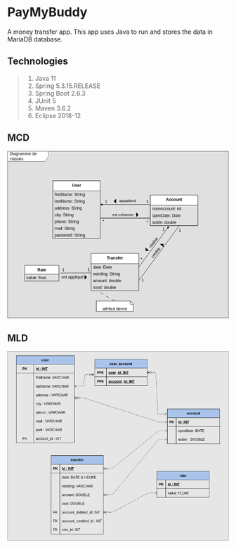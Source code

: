 # PayMyBuddy
A money transfer app. 
This app uses Java to run and stores the data in MariaDB database.

## Technologies
> 1. Java 11
> 2. Spring 5.3.15.RELEASE
> 3. Spring Boot 2.6.3
> 4. JUnit 5
> 5. Maven 3.6.2
> 6. Eclipse 2018-12 

## MCD
![MCD](/diagrammes/DiagrammeDeClasse.png)

## MLD
![MLD](/diagrammes/DiagrammeMLD.png)

